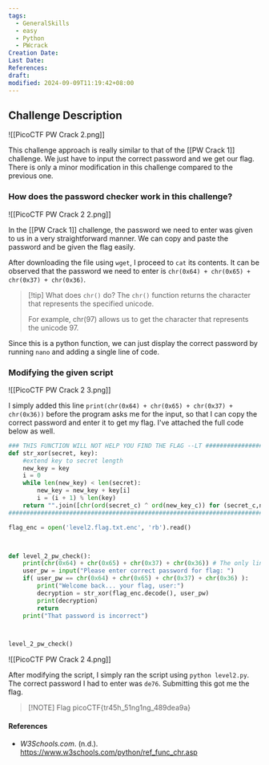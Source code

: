 ```yaml
---
tags:
  - GeneralSkills
  - easy
  - Python
  - PWcrack
Creation Date: 
Last Date: 
References: 
draft: 
modified: 2024-09-09T11:19:42+08:00
---
```

## Challenge Description
![[PicoCTF PW Crack 2.png]]

This challenge approach is really similar to that of the [[PW Crack 1]] challenge. We just have to input the correct password and we get our flag. There is only a minor modification in this challenge compared to the previous one.
### How does the password checker work in this challenge?
![[PicoCTF PW Crack 2 2.png]]

In the [[PW Crack 1]] challenge, the password we need to enter was given to us in a very straightforward manner. We can copy and paste the password and be given the flag easily. 

After downloading the file using `wget`, I proceed to `cat` its contents. It can be observed that the password we need to enter is `chr(0x64) + chr(0x65) + chr(0x37) + chr(0x36)`.

>[!tip] What does `chr()` do?
>The `chr()` function returns the character that represents the specified unicode.
>
>For example, chr(97) allows us to get the character that represents the unicode 97.

Since this is a python function, we can just display the correct password by running `nano` and adding a single line of code. 

### Modifying the given script
![[PicoCTF PW Crack 2 3.png]]

I simply added this line `print(chr(0x64) + chr(0x65) + chr(0x37) + chr(0x36))` before the program asks me for the input, so that I can copy the correct password and enter it to get my flag. I've attached the full code below as well.

```python
### THIS FUNCTION WILL NOT HELP YOU FIND THE FLAG --LT ########################
def str_xor(secret, key):
    #extend key to secret length
    new_key = key
    i = 0
    while len(new_key) < len(secret):
        new_key = new_key + key[i]
        i = (i + 1) % len(key)        
    return "".join([chr(ord(secret_c) ^ ord(new_key_c)) for (secret_c,new_key_c) in zip(secret,new_key)])
###############################################################################

flag_enc = open('level2.flag.txt.enc', 'rb').read()



def level_2_pw_check():
    print(chr(0x64) + chr(0x65) + chr(0x37) + chr(0x36)) # The only line I added
    user_pw = input("Please enter correct password for flag: ")
    if( user_pw == chr(0x64) + chr(0x65) + chr(0x37) + chr(0x36) ):
        print("Welcome back... your flag, user:")
        decryption = str_xor(flag_enc.decode(), user_pw)
        print(decryption)
        return
    print("That password is incorrect")



level_2_pw_check()
```

![[PicoCTF PW Crack 2 4.png]]

After modifying the script, I simply ran the script using `python level2.py`. The correct password I had to enter was `de76`. Submitting this got me the flag. 

> [!NOTE] Flag
> picoCTF{tr45h_51ng1ng_489dea9a}
#### References
- _W3Schools.com_. (n.d.). https://www.w3schools.com/python/ref_func_chr.asp